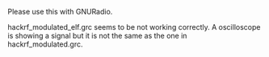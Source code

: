 Please use this with GNURadio.

hackrf_modulated_elf.grc seems to be not working correctly. A oscilloscope is showing a signal but it is not the same as the one in hackrf_modulated.grc.